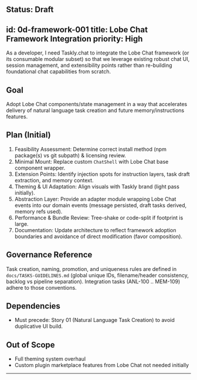 Status: Draft
---
id: 0d-framework-001
title: Lobe Chat Framework Integration
priority: High
---
As a developer, I need Taskly.chat to integrate the Lobe Chat framework (or its consumable modular subset) so that we leverage existing robust chat UI, session management, and extensibility points rather than re-building foundational chat capabilities from scratch.

## Goal
Adopt Lobe Chat components/state management in a way that accelerates delivery of natural language task creation and future memory/instructions features.

## Plan (Initial)
1. Feasibility Assessment: Determine correct install method (npm package(s) vs git subpath) & licensing review.
2. Minimal Mount: Replace custom `ChatShell` with Lobe Chat base component wrapper.
3. Extension Points: Identify injection spots for instruction layers, task draft extraction, and memory context.
4. Theming & UI Adaptation: Align visuals with Taskly brand (light pass initially).
5. Abstraction Layer: Provide an adapter module wrapping Lobe Chat events into our domain events (message persisted, draft tasks derived, memory refs used).
6. Performance & Bundle Review: Tree-shake or code-split if footprint is large.
7. Documentation: Update architecture to reflect framework adoption boundaries and avoidance of direct modification (favor composition).

## Governance Reference
Task creation, naming, promotion, and uniqueness rules are defined in `docs/TASKS-GUIDELINES.md` (global unique IDs, filename/header consistency, backlog vs pipeline separation). Integration tasks (ANL-100 .. MEM-109) adhere to those conventions.

## Dependencies
- Must precede: Story 01 (Natural Language Task Creation) to avoid duplicative UI build.

## Out of Scope
- Full theming system overhaul
- Custom plugin marketplace features from Lobe Chat not needed initially

---
